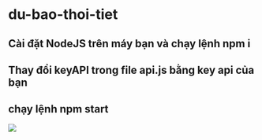 # du-bao-thoi-tiet
## Cài đặt NodeJS trên máy bạn và chạy lệnh npm i
## Thay đổi keyAPI trong file api.js bằng key api của bạn
## chạy lệnh npm start
<img src="https://github.com/NguyenHoang81/du-bao-thoi-tiet/issues/1#issue-1849334969"/>
